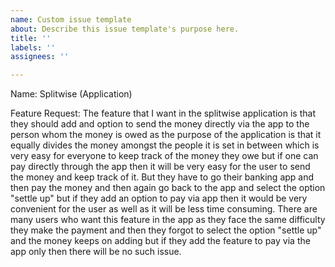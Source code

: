 ```yaml
---
name: Custom issue template
about: Describe this issue template's purpose here.
title: ''
labels: ''
assignees: ''

---
```


Name: Splitwise (Application)

Feature Request:
The feature that I want in the splitwise application is that they should add and option to send the money directly via the app to the person whom the money is owed as the purpose of the application is that it equally divides the money amongst the people it is set in between which is very easy for everyone to keep track of the money they owe but if one can pay directly through the app then it will be very easy for the user to send the money and keep track of it. But they have to go their banking app and then pay the money and then again go back to the app and select the option "settle up" but if they add an option to pay via app then it would be very convenient for the user as well as it will be less time consuming.
There are many users who want this feature in the app as they face the same difficulty they make the payment and then they forgot to select the option "settle up" and the money keeps on adding but if they add the feature to pay via the app only then there will be no such issue.
